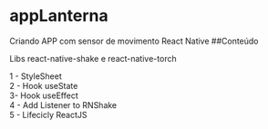 # appLanterna
Criando APP com sensor de movimento  React Native 
##Conteúdo 

Libs react-native-shake e react-native-torch

1 -  StyleSheet
<br>
2 - Hook useState<br>
3- Hook useEffect<br>
4 - Add Listener to RNShake<br>
5 - Lifecicly ReactJS <br>
